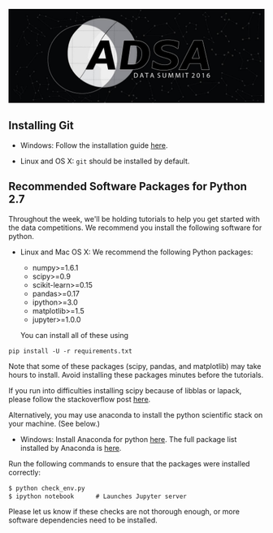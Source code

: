 ![](images/header.jpg)

## Installing Git

* Windows: Follow the installation guide
  [here](https://confluence.atlassian.com/bitbucket/set-up-git-744723531.html).

* Linux and OS X: `git` should be installed by default.

## Recommended Software Packages for Python 2.7

Throughout the week, we'll be holding tutorials to help you
get started with the data competitions. We recommend you install
the following software for python.

* Linux and Mac OS X: We recommend the following Python packages:
    * numpy>=1.6.1
    * scipy>=0.9
    * scikit-learn>=0.15
    * pandas>=0.17
    * ipython>=3.0
    * matplotlib>=1.5
    * jupyter>=1.0.0

  You can install all of these using
```
pip install -U -r requirements.txt
```
  Note that some of these packages (scipy, pandas, and matplotlib) may take
  hours to install. Avoid installing these packages minutes before the
  tutorials.

  If you run into difficulties installing scipy because of libblas or lapack,
  please follow the stackoverflow post
  [here](http://stackoverflow.com/questions/7496547/does-python-scipy-need-blas).

  Alternatively, you may use anaconda to install the python scientific
  stack on your machine. (See below.)

* Windows: Install Anaconda for python [here](https://www.continuum.io/downloads).
  The full package
  list installed by Anaconda is [here](http://docs.continuum.io/anaconda/pkg-docs).

Run the following commands to ensure that the packages were installed
correctly:
```
$ python check_env.py
$ ipython notebook      # Launches Jupyter server
```
Please let us know if these checks are not thorough enough,
or more software dependencies need to be installed.
